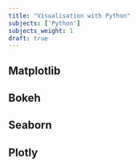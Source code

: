 ```yaml
---
title: "Visualisation with Python"
subjects: ['Python']
subjects_weight: 1
draft: true
---
```


## Matplotlib

## Bokeh

## Seaborn

<!-- https://www.kaggle.com/learn/data-visualization-from-non-coder-to-coder -->

## Plotly